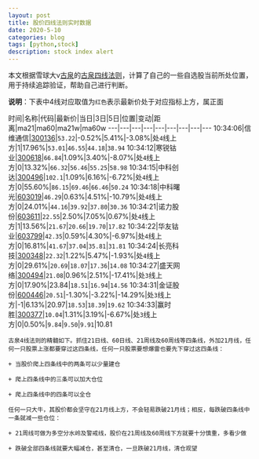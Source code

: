 ```yaml
---
layout: post
title: 股价四线法则实时数据
date: 2020-5-10
categories: blog
tags: [python,stock]
description: stock index alert
---
```



本文根据雪球大v[古泉](https://xueqiu.com/u/7148646888)的[古泉四线法则](https://xueqiu.com/7148646888/130498192)，计算了自己的一些自选股当前所处位置，用于持续追踪验证，帮助自己进行判断。

**说明**：下表中4线对应取值为`红色`表示最新价处于对应指标上方，属正面

时间|名称|代码|最新价|当日|3日|5日|位置|变动|距离|ma21|ma60|ma21w|ma60w
---|---|---|---|---|---|---|---|---
10:34:06|信维通信|[300136](https://xueqiu.com/S/SZ300136)|`53.22`|-0.52%|5.41%|-3.08%|处`4`线上方|1|17.96%|`53.01`|`46.55`|`44.18`|`38.94`
10:34:12|寒锐钴业|[300618](https://xueqiu.com/S/SZ300618)|`66.84`|1.09%|3.40%|-8.07%|处`4`线上方|0|13.32%|`66.32`|`56.46`|`55.25`|`58.98`
10:34:15|中科创达|[300496](https://xueqiu.com/S/SZ300496)|`102.1`|1.09%|6.16%|-6.72%|处`4`线上方|0|55.60%|`86.15`|`69.46`|`66.46`|`50.24`
10:34:18|中科曙光|[603019](https://xueqiu.com/S/SH603019)|`46.29`|0.63%|4.51%|-10.79%|处`4`线上方|0|24.01%|`44.16`|`39.92`|`37.80`|`30.36`
10:34:21|诺力股份|[603611](https://xueqiu.com/S/SH603611)|`22.55`|2.50%|7.05%|0.67%|处`4`线上方|1|13.56%|`21.67`|`20.66`|`19.70`|`17.82`
10:34:22|华友钴业|[603799](https://xueqiu.com/S/SH603799)|`42.35`|0.59%|4.30%|-6.97%|处`4`线上方|0|16.81%|`41.67`|`37.04`|`35.81`|`31.81`
10:34:24|长亮科技|[300348](https://xueqiu.com/S/SZ300348)|`22.32`|1.22%|5.47%|-1.93%|处`4`线上方|0|29.61%|`20.69`|`18.07`|`17.36`|`14.08`
10:34:27|盛天网络|[300494](https://xueqiu.com/S/SZ300494)|`21.08`|0.96%|2.51%|-17.41%|处`3`线上方|0|17.90%|23.84|`18.51`|`16.94`|`14.56`
10:34:31|金证股份|[600446](https://xueqiu.com/S/SH600446)|`20.51`|-1.30%|-3.22%|-14.29%|处`3`线上方|-1|6.13%|20.97|`18.53`|`18.39`|`19.62`
10:34:33|赢时胜|[300377](https://xueqiu.com/S/SZ300377)|`10.04`|1.31%|3.19%|-6.67%|处`3`线上方|0|0.50%|`9.84`|`9.50`|`9.91`|10.81

```
古泉4线法则的精髓如下。抓住21日线、60日线、21周线及60周线等四条线，外加21月线，任何一只股票上涨都要穿过这四条线，任何一只股票要想爆雷也要先下穿过这四条线：

+ 当股价爬上四条线中的两条可以少量建仓

+ 爬上四条线中的三条可以加大仓位

+ 爬上四条线中的四条可以全仓

任何一只大牛，其股价都会坚守在21月线上方，不会轻易跌破21月线；相反，每跌破四条线中一条就减一些仓位：

+ 21周线可做为多空分水岭及警戒线，股价在21周线及60周线下方就要十分慎重，多看少做

+ 跌破全部四条线就要大幅减仓，甚至清仓，一旦跌破21月线，清仓观望
```